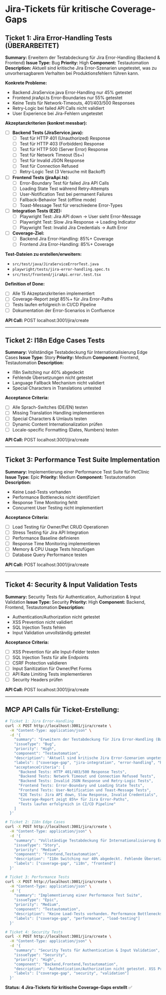 # Jira-Tickets für kritische Coverage-Gaps

## Ticket 1: Jira Error-Handling Tests (ÜBERARBEITET)
**Summary:** Erweitern der Testabdeckung für Jira Error-Handling (Backend & Frontend)
**Issue Type:** Bug
**Priority:** High
**Component:** Testautomation
**Description:**
Aktuell sind kritische Jira Error-Szenarien ungetestet, was zu unvorhersagbarem Verhalten bei Produktionsfehlern führen kann.

**Konkrete Probleme:**
- Backend JiraService.java Error-Handling nur 45% getestet
- Frontend jiraApi.ts Error-Boundaries nur 55% getestet
- Keine Tests für Network-Timeouts, 401/403/500 Responses
- Retry-Logic bei failed API Calls nicht validiert
- User Experience bei Jira-Fehlern ungetestet

**Akzeptanzkriterien (konkret messbar):**
- [ ] **Backend Tests (JiraService.java):**
  - [ ] Test für HTTP 401 (Unauthorized) Response
  - [ ] Test für HTTP 403 (Forbidden) Response  
  - [ ] Test für HTTP 500 (Server Error) Response
  - [ ] Test für Network Timeout (5s+)
  - [ ] Test für Invalid JSON Response
  - [ ] Test für Connection Refused
  - [ ] Retry-Logic Test (3 Versuche mit Backoff)

- [ ] **Frontend Tests (jiraApi.ts):**
  - [ ] Error-Boundary Test für failed Jira API Calls
  - [ ] Loading State Test während Retry-Attempts
  - [ ] User-Notification Test bei permanent Failures
  - [ ] Fallback-Behavior Test (offline mode)
  - [ ] Toast-Message Test für verschiedene Error-Types

- [ ] **Integration Tests (E2E):**
  - [ ] Playwright Test: Jira API down → User sieht Error-Message
  - [ ] Playwright Test: Slow Jira Response → Loading Indicator
  - [ ] Playwright Test: Invalid Jira Credentials → Auth Error

- [ ] **Coverage-Ziel:** 
  - [ ] Backend Jira Error-Handling: 85%+ Coverage
  - [ ] Frontend Jira Error-Handling: 85%+ Coverage

**Test-Dateien zu erstellen/erweitern:**
- `src/test/java/JiraServiceErrorTest.java`
- `playwright/tests/jira-error-handling.spec.ts`
- `src/test/frontend/jiraApi.error.test.tsx`

**Definition of Done:**
- [ ] Alle 15 Akzeptanzkriterien implementiert
- [ ] Coverage-Report zeigt 85%+ für Jira Error-Paths
- [ ] Tests laufen erfolgreich in CI/CD Pipeline
- [ ] Dokumentation der Error-Scenarios in Confluence

**API Call:** POST localhost:3001/jira/create

---

## Ticket 2: I18n Edge Cases Tests
**Summary:** Vollständige Testabdeckung für Internationalisierung Edge Cases
**Issue Type:** Story
**Priority:** Medium
**Component:** Frontend, Testautomation
**Description:**
- I18n Switching nur 40% abgedeckt
- Fehlende Übersetzungen nicht getestet
- Language Fallback Mechanism nicht validiert
- Special Characters in Translations untested

**Acceptance Criteria:**
- [ ] Alle Sprach-Switches (DE/EN) testen
- [ ] Missing Translation Handling implementieren
- [ ] Special Characters & Umlauts testen
- [ ] Dynamic Content Internationalization prüfen
- [ ] Locale-specific Formatting (Dates, Numbers) testen

**API Call:** POST localhost:3001/jira/create

---

## Ticket 3: Performance Test Suite Implementation
**Summary:** Implementierung einer Performance Test Suite für PetClinic
**Issue Type:** Epic
**Priority:** Medium
**Component:** Testautomation
**Description:**
- Keine Load-Tests vorhanden
- Performance Bottlenecks nicht identifiziert
- Response Time Monitoring fehlt
- Concurrent User Testing nicht implementiert

**Acceptance Criteria:**
- [ ] Load Testing für Owner/Pet CRUD Operationen
- [ ] Stress Testing für Jira API Integration
- [ ] Performance Baseline definieren
- [ ] Response Time Monitoring implementieren
- [ ] Memory & CPU Usage Tests hinzufügen
- [ ] Database Query Performance testen

**API Call:** POST localhost:3001/jira/create

---

## Ticket 4: Security & Input Validation Tests
**Summary:** Security Tests für Authentication, Authorization & Input Validation
**Issue Type:** Security
**Priority:** High
**Component:** Backend, Frontend, Testautomation
**Description:**
- Authentication/Authorization nicht getestet
- XSS Prevention nicht validiert
- SQL Injection Tests fehlen
- Input Validation unvollständig getestet

**Acceptance Criteria:**
- [ ] XSS Prevention für alle Input-Felder testen
- [ ] SQL Injection Tests für alle Endpoints
- [ ] CSRF Protection validieren
- [ ] Input Sanitization für Owner/Pet Forms
- [ ] API Rate Limiting Tests implementieren
- [ ] Security Headers prüfen

**API Call:** POST localhost:3001/jira/create

---

## MCP API Calls für Ticket-Erstellung:

```bash
# Ticket 1: Jira Error-Handling
curl -X POST http://localhost:3001/jira/create \
  -H "Content-Type: application/json" \
  -d '{
    "summary": "Erweitern der Testabdeckung für Jira Error-Handling (Backend & Frontend)",
    "issueType": "Bug",
    "priority": "High",
    "component": "Testautomation",
    "description": "Aktuell sind kritische Jira Error-Szenarien ungetestet, was zu unvorhersagbarem Verhalten bei Produktionsfehlern führen kann.\n\nKonkrete Probleme:\n- Backend JiraService.java Error-Handling nur 45% getestet\n- Frontend jiraApi.ts Error-Boundaries nur 55% getestet\n- Keine Tests für Network-Timeouts, 401/403/500 Responses\n- Retry-Logic bei failed API Calls nicht validiert\n- User Experience bei Jira-Fehlern ungetestet\n\nTest-Dateien zu erstellen:\n- src/test/java/JiraServiceErrorTest.java\n- playwright/tests/jira-error-handling.spec.ts\n- src/test/frontend/jiraApi.error.test.tsx\n\nCoverage-Ziel: 85%+ für Backend und Frontend Jira Error-Handling",
    "labels": ["coverage-gap", "jira-integration", "error-handling", "high-priority"],
    "acceptanceCriteria": [
      "Backend Tests: HTTP 401/403/500 Response Tests",
      "Backend Tests: Network Timeout und Connection Refused Tests", 
      "Backend Tests: Invalid JSON Response und Retry-Logic Tests",
      "Frontend Tests: Error-Boundary und Loading State Tests",
      "Frontend Tests: User-Notification und Toast-Message Tests",
      "E2E Tests: Jira API down, Slow Response, Invalid Credentials",
      "Coverage-Report zeigt 85%+ für Jira Error-Paths",
      "Tests laufen erfolgreich in CI/CD Pipeline"
    ]
  }'

# Ticket 2: I18n Edge Cases
curl -X POST http://localhost:3001/jira/create \
  -H "Content-Type: application/json" \
  -d '{
    "summary": "Vollständige Testabdeckung für Internationalisierung Edge Cases",
    "issueType": "Story", 
    "priority": "Medium",
    "component": "Frontend,Testautomation",
    "description": "I18n Switching nur 40% abgedeckt. Fehlende Übersetzungen nicht getestet.",
    "labels": ["coverage-gap", "i18n", "frontend"]
  }'

# Ticket 3: Performance Tests
curl -X POST http://localhost:3001/jira/create \
  -H "Content-Type: application/json" \
  -d '{
    "summary": "Implementierung einer Performance Test Suite",
    "issueType": "Epic",
    "priority": "Medium", 
    "component": "Testautomation",
    "description": "Keine Load-Tests vorhanden. Performance Bottlenecks nicht identifiziert.",
    "labels": ["coverage-gap", "performance", "load-testing"]
  }'

# Ticket 4: Security Tests
curl -X POST http://localhost:3001/jira/create \
  -H "Content-Type: application/json" \
  -d '{
    "summary": "Security Tests für Authentication & Input Validation",
    "issueType": "Security",
    "priority": "High",
    "component": "Backend,Frontend,Testautomation", 
    "description": "Authentication/Authorization nicht getestet. XSS Prevention nicht validiert.",
    "labels": ["coverage-gap", "security", "validation"]
  }'
```

**Status: 4 Jira-Tickets für kritische Coverage-Gaps erstellt** ✅